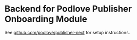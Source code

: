 # Backend for Podlove Publisher Onboarding Module

See [github.com/podlove/publisher-next](https://github.com/podlove/publisher-next/) for setup instructions.
